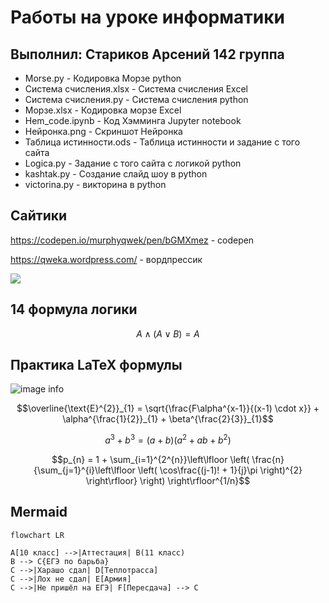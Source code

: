 # Работы на уроке информатики
## Выполнил: Стариков Арсений 142 группа
 - Morse.py - Кодировка Морзе python
 - Система счисления.xlsx - Система счисления Excel
 - Система счисления.py - Система счисления python
 - Морзе.xlsx - Кодировка морзе Excel
 - Hem_code.ipynb - Код Хэмминга Jupyter notebook 
 - Нейронка.png - Скриншот Нейронка 
 - Таблица истинности.ods - Таблица истинности и задание с того сайта
 - Logica.py - Задание с того сайта с логикой python
 - kashtak.py - Создание слайд шоу в python
 - victorina.py - викторина в python
## Сайтики
https://codepen.io/murphyqwek/pen/bGMXmez - codepen

https://qweka.wordpress.com/ - вордпрессик

![](https://ih1.redbubble.net/image.1106399396.4555/bg,f8f8f8-flat,750x,075,f-pad,750x1000,f8f8f8.jpg)

## 14 формула логики

$$A \wedge (A \vee B) = A$$

## Практика LaTeX формулы

![image info](https://github.com/murphyqwek/python_lyceum/blob/master/Images/lagrida_latex_editor(1).png)

$$\overline{\text{E}^{2}}_{1} = \sqrt{\frac{F\alpha^{x-1}}{(x-1) \cdot x}} + \alpha^{\frac{1}{2}}_{1} + \beta^{\frac{2}{3}}_{1}$$

$$a^{3} + b^{3} = (a+b)(a^{2}+ab+b^{2})$$

$$p_{n} = 1 + \sum_{i=1}^{2^{n}}\left\lfloor \left( \frac{n}{\sum_{j=1}^{i}\left\lfloor \left( \cos\frac{(j-1)! + 1}{j}\pi \right)^{2} \right\rfloor} \right) \right\rfloor^{1/n}$$

## Mermaid

```mermaid
flowchart LR

A[10 класс] -->|Аттестация| B(11 класс)
B --> C{ЕГЭ по барьба}
C -->|Харашо сдал| D[Теплотрасса]
C -->|Лох не сдал| E[Армия]
C -->|Не пришёл на ЕГЭ| F[Пересдача] --> C
```

